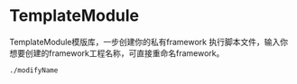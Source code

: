 # TemplateModule
TemplateModule模版库，一步创建你的私有framework
执行脚本文件，输入你想要创建的framework工程名称，可直接重命名framework。
```
./modifyName
```
